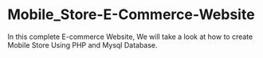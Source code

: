 # Mobile_Store-E-Commerce-Website
In this complete E-commerce Website, We will take a look at how to create Mobile Store Using PHP and Mysql Database.
